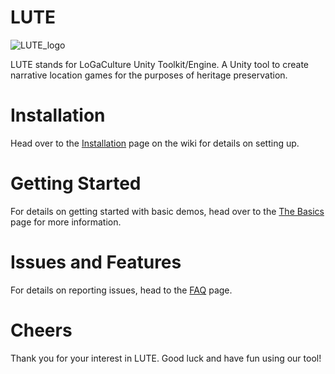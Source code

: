 # LUTE
![LUTE_logo](https://github.com/LoGaCulture/LUTE/assets/9216959/11107ae8-5a4a-445e-a39b-d01ba9d3af49)

LUTE stands for LoGaCulture Unity Toolkit/Engine. A Unity tool to create narrative location games for the purposes of heritage preservation.

# Installation
Head over to the [Installation](https://github.com/LoGaCulture/LUTE/wiki/Installation) page on the wiki for details on setting up.

# Getting Started
For details on getting started with basic demos, head over to the [The Basics](https://github.com/LoGaCulture/LUTE/wiki/The_Basics) page for more information.

# Issues and Features
For details on reporting issues, head to the [FAQ](https://github.com/LoGaCulture/LUTE/wiki/FAQ) page.

# Cheers
Thank you for your interest in LUTE. Good luck and have fun using our tool!
